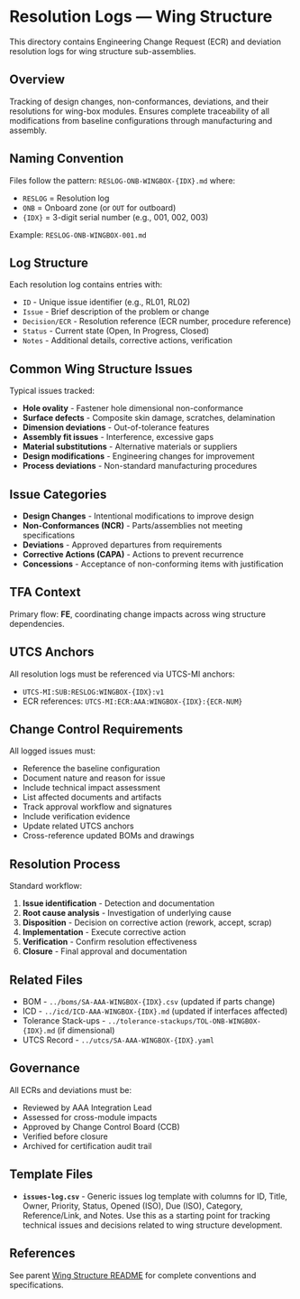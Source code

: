 # Resolution Logs — Wing Structure

This directory contains Engineering Change Request (ECR) and deviation resolution logs for wing structure sub-assemblies.

## Overview

Tracking of design changes, non-conformances, deviations, and their resolutions for wing-box modules. Ensures complete traceability of all modifications from baseline configurations through manufacturing and assembly.

## Naming Convention

Files follow the pattern: `RESLOG-ONB-WINGBOX-{IDX}.md` where:
- `RESLOG` = Resolution log
- `ONB` = Onboard zone (or `OUT` for outboard)
- `{IDX}` = 3-digit serial number (e.g., 001, 002, 003)

Example: `RESLOG-ONB-WINGBOX-001.md`

## Log Structure

Each resolution log contains entries with:
- `ID` - Unique issue identifier (e.g., RL01, RL02)
- `Issue` - Brief description of the problem or change
- `Decision/ECR` - Resolution reference (ECR number, procedure reference)
- `Status` - Current state (Open, In Progress, Closed)
- `Notes` - Additional details, corrective actions, verification

## Common Wing Structure Issues

Typical issues tracked:
- **Hole ovality** - Fastener hole dimensional non-conformance
- **Surface defects** - Composite skin damage, scratches, delamination
- **Dimension deviations** - Out-of-tolerance features
- **Assembly fit issues** - Interference, excessive gaps
- **Material substitutions** - Alternative materials or suppliers
- **Design modifications** - Engineering changes for improvement
- **Process deviations** - Non-standard manufacturing procedures

## Issue Categories

- **Design Changes** - Intentional modifications to improve design
- **Non-Conformances (NCR)** - Parts/assemblies not meeting specifications
- **Deviations** - Approved departures from requirements
- **Corrective Actions (CAPA)** - Actions to prevent recurrence
- **Concessions** - Acceptance of non-conforming items with justification

## TFA Context

Primary flow: **FE**, coordinating change impacts across wing structure dependencies.

## UTCS Anchors

All resolution logs must be referenced via UTCS-MI anchors:
- `UTCS-MI:SUB:RESLOG:WINGBOX-{IDX}:v1`
- ECR references: `UTCS-MI:ECR:AAA:WINGBOX-{IDX}:{ECR-NUM}`

## Change Control Requirements

All logged issues must:
- Reference the baseline configuration
- Document nature and reason for issue
- Include technical impact assessment
- List affected documents and artifacts
- Track approval workflow and signatures
- Include verification evidence
- Update related UTCS anchors
- Cross-reference updated BOMs and drawings

## Resolution Process

Standard workflow:
1. **Issue identification** - Detection and documentation
2. **Root cause analysis** - Investigation of underlying cause
3. **Disposition** - Decision on corrective action (rework, accept, scrap)
4. **Implementation** - Execute corrective action
5. **Verification** - Confirm resolution effectiveness
6. **Closure** - Final approval and documentation

## Related Files

- BOM - `../boms/SA-AAA-WINGBOX-{IDX}.csv` (updated if parts change)
- ICD - `../icd/ICD-AAA-WINGBOX-{IDX}.md` (updated if interfaces affected)
- Tolerance Stack-ups - `../tolerance-stackups/TOL-ONB-WINGBOX-{IDX}.md` (if dimensional)
- UTCS Record - `../utcs/SA-AAA-WINGBOX-{IDX}.yaml`

## Governance

All ECRs and deviations must be:
- Reviewed by AAA Integration Lead
- Assessed for cross-module impacts
- Approved by Change Control Board (CCB)
- Verified before closure
- Archived for certification audit trail

## Template Files

- **`issues-log.csv`** - Generic issues log template with columns for ID, Title, Owner, Priority, Status, Opened (ISO), Due (ISO), Category, Reference/Link, and Notes. Use this as a starting point for tracking technical issues and decisions related to wing structure development.

## References

See parent [Wing Structure README](../README.md) for complete conventions and specifications.
